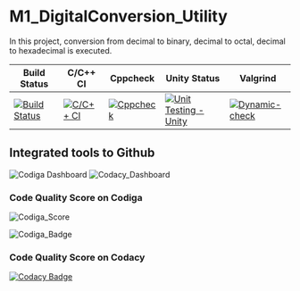 # M1_DigitalConversion_Utility
In this project, conversion from decimal to binary, decimal to octal, decimal to hexadecimal is executed.

| Build Status | C/C++ CI | Cppcheck | Unity Status | Valgrind
--- | --- | --- | --- | ---
[![Build Status](https://github.com/Kartik-Burele/M1_DigitalConversion_Utility/actions/workflows/Build.yml/badge.svg)](https://github.com/Kartik-Burele/M1_DigitalConversion_Utility/actions/workflows/Build.yml) | [![C/C++ CI](https://github.com/Kartik-Burele/M1_DigitalConversion_Utility/actions/workflows/c-cpp.yml/badge.svg)](https://github.com/Kartik-Burele/M1_DigitalConversion_Utility/actions/workflows/c-cpp.yml) | [![Cppcheck](https://github.com/Kartik-Burele/M1_DigitalConversion_Utility/actions/workflows/Static-check.yml/badge.svg)](https://github.com/Kartik-Burele/M1_DigitalConversion_Utility/actions/workflows/Static-check.yml) | [![Unit Testing - Unity](https://github.com/Kartik-Burele/M1_DigitalConversion_Utility/actions/workflows/unity.yml/badge.svg)](https://github.com/Kartik-Burele/M1_DigitalConversion_Utility/actions/workflows/unity.yml) | [![Dynamic-check](https://github.com/Kartik-Burele/M1_DigitalConversion_Utility/actions/workflows/Dynamic-check.yml/badge.svg)](https://github.com/Kartik-Burele/M1_DigitalConversion_Utility/actions/workflows/Dynamic-check.yml)

## Integrated tools to Github
![Codiga Dashboard](https://app.codiga.io/public/project/30975/M1_DigitalConversion_Utility/dashboard)
![Codacy_Dashboard](https://www.codacy.com/gh/Kartik-Burele/M1_DigitalConversion_Utility/dashboard?utm_source=github.com&amp;utm_medium=referral&amp;utm_content=Kartik-Burele/M1_DigitalConversion_Utility&amp;utm_campaign=Badge_Grade)

### Code Quality Score on Codiga
![Codiga_Score](https://api.codiga.io/project/30975/score/svg)

![Codiga_Badge](https://api.codiga.io/project/30975/status/svg)

### Code Quality Score on Codacy
[![Codacy Badge](https://app.codacy.com/project/badge/Grade/78e7e16fd1954c1bb5c6b8dbbc7e80e9)](https://www.codacy.com/gh/Kartik-Burele/M1_DigitalConversion_Utility/dashboard?utm_source=github.com&amp;utm_medium=referral&amp;utm_content=Kartik-Burele/M1_DigitalConversion_Utility&amp;utm_campaign=Badge_Grade)
